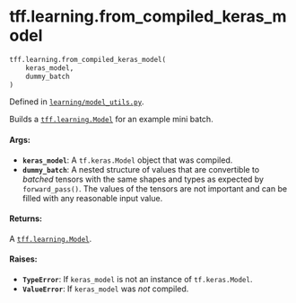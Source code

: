 <div itemscope itemtype="http://developers.google.com/ReferenceObject">
<meta itemprop="name" content="tff.learning.from_compiled_keras_model" />
<meta itemprop="path" content="Stable" />
</div>

# tff.learning.from_compiled_keras_model

``` python
tff.learning.from_compiled_keras_model(
    keras_model,
    dummy_batch
)
```



Defined in [`learning/model_utils.py`](http://github.com/tensorflow/federated/tree/master/tensorflow_federated/python/learning/model_utils.py).

<!-- Placeholder for "Used in" -->

Builds a <a href="../../tff/learning/Model.md"><code>tff.learning.Model</code></a> for an example mini batch.

#### Args:

* <b>`keras_model`</b>: A `tf.keras.Model` object that was compiled.
* <b>`dummy_batch`</b>: A nested structure of values that are convertible to *batched*
    tensors with the same shapes and types as expected by `forward_pass()`.
    The values of the tensors are not important and can be filled with any
    reasonable input value.


#### Returns:

A <a href="../../tff/learning/Model.md"><code>tff.learning.Model</code></a>.


#### Raises:

* <b>`TypeError`</b>: If `keras_model` is not an instance of `tf.keras.Model`.
* <b>`ValueError`</b>: If `keras_model` was *not* compiled.